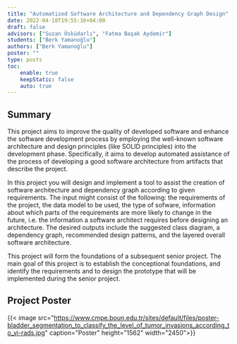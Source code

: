 ```yaml
---
title: "Automatized Software Architecture and Dependency Graph Design"
date: 2022-04-18T19:55:16+04:00
draft: false
advisors: ["Suzan Üsküdarlı", "Fatma Başak Aydemir"]
students: ["Berk Yamanoğlu"]
authors: ["Berk Yamanoğlu"]
poster: ""
type: posts
toc:
    enable: true
    keepStatic: false
    auto: true
---
```


## Summary
This project aims to improve the quality of developed software and enhance the software development process by employing the well-known software architecture and design principles (like SOLID principles) into the development phase. Specifically, it aims to develop automated assistance of the process of  developing a good software architecture from artifacts that describe the project.
 
In this project you will design and implement a tool to assist the creation of software architecture and dependency graph according to given requirements. The input might consist of the following: the requirements of the project, the data model to be used, the type of sofware, information about which parts of the requirements are more likely to change in the future, i.e. the information a software architect requires before designing an architecture. The desired outputs include the suggested class diagram, a dependency graph, recommended design patterns, and the layered overall software architecture.
 
This project will form the foundations of a subsequent senior project. The main goal of this project is to establish the conceptional foundations, and identify the requirements and to design the prototype that will be implemented during the senior project.

## Project Poster
{{< image src="https://www.cmpe.boun.edu.tr/sites/default/files/poster-bladder_segmentation_to_classify_the_level_of_tumor_invasions_according_to_vi-rads.jpg" caption="Poster" height="1562" width="2450">}}

